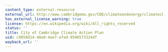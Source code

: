 ```yaml
---
content_type: external-resource
external_url: http://www.cambridgema.gov/CDD/climateandenergy/climatechangeplanning.aspx
has_external_license_warning: true
license: https://en.wikipedia.org/wiki/All_rights_reserved
status: ''
title: City of Cambridge Climate Action Plan
uid: c9858d14-48a0-4ee7-afed-9598573324df
wayback_url: ''
---
```

